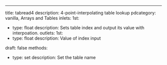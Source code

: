 ---
title: tabread4
description: 4-point-interpolating table lookup
pdcategory: vanilla, Arrays and Tables
inlets:
  1st:
  - type: float
    description: Sets table index and output its value with interpoation.
outlets:
  1st:
  - type: float
    description: Value of index input

draft: false
methods:
- type: set <symbol>
  description: Set the table name
